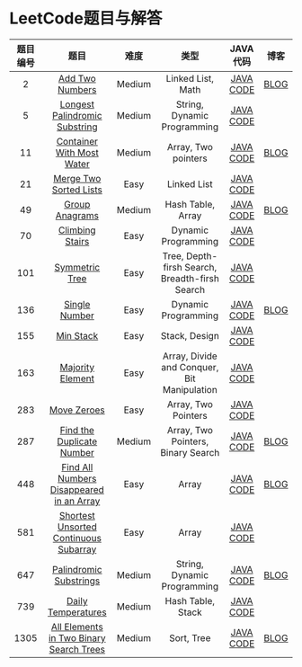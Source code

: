 # LeetCode题目与解答

|题目编号|题目|难度|类型|JAVA代码|博客|
|:--:|:--:|:--:|:--:|:--:|:--:|
|2|[Add Two Numbers](https://leetcode.com/problems/add-two-numbers/)|Medium| Linked List, Math|[JAVA CODE](https://github.com/Parallelline1996/Leetcode/blob/master/Problems/src/main/java/page1/N2_AddTwoNumbers.java)|[BLOG](https://blog.csdn.net/Applying/article/details/102790203)|
|5|[Longest Palindromic Substring](https://leetcode.com/problems/longest-palindromic-substring/)|Medium| String, Dynamic Programming|[JAVA CODE](https://github.com/Parallelline1996/Leetcode/blob/master/Problems/src/main/java/page1/N5_LongestPalindromicSubstring.java)||
|11|[Container With Most Water](https://leetcode.com/problems/container-with-most-water/)|Medium|Array, Two pointers|[JAVA CODE](https://github.com/Parallelline1996/Leetcode/blob/master/Problems/src/main/java/page1/N11_ContainerWithMostWater.java)|[BLOG](https://blog.csdn.net/Applying/article/details/103438904)||
|21|[Merge Two Sorted Lists](https://leetcode.com/problems/merge-two-sorted-lists/)|Easy|Linked List|[JAVA CODE](https://github.com/Parallelline1996/Leetcode/blob/master/Problems/src/main/java/page1/N21_MergeTwoSortedLists.java)||
|49|[Group Anagrams](https://leetcode.com/problems/group-anagrams/)|Medium| Hash Table, Array|[JAVA CODE](https://github.com/Parallelline1996/Leetcode/blob/master/Problems/src/main/java/page1/N49_GroupAnagrams.java)|[BLOG](https://blog.csdn.net/Applying/article/details/103441429)|
|70|[Climbing Stairs](https://leetcode.com/problems/climbing-stairs/)|Easy|Dynamic Programming|[JAVA CODE](https://github.com/Parallelline1996/Leetcode/blob/master/Problems/src/main/java/page1/N70_ClimbingStairs.java)||
|101|[Symmetric Tree](https://leetcode.com/problems/symmetric-tree/)|Easy|Tree, Depth-firsh Search, Breadth-firsh Search|[JAVA CODE](https://github.com/Parallelline1996/Leetcode/blob/master/Problems/src/main/java/page2/N101_SymmetricTree.java)||
|136|[Single Number](https://leetcode.com/problems/single-number/)|Easy|Dynamic Programming|[JAVA CODE](https://github.com/Parallelline1996/Leetcode/blob/master/Problems/src/main/java/page2/N136_SingleNumber.java)|[BLOG](https://blog.csdn.net/Applying/article/details/83154282)|
|155|[Min Stack](https://leetcode.com/problems/min-stack/)|Easy|Stack, Design|[JAVA CODE](https://github.com/Parallelline1996/Leetcode/blob/master/Problems/src/main/java/page2/N155_MinStack.java)||
|163|[Majority Element](https://leetcode.com/problems/majority-element/)|Easy|Array, Divide and Conquer, Bit Manipulation|[JAVA CODE](https://github.com/Parallelline1996/Leetcode/blob/master/Problems/src/main/java/page2/N169_MajorityElement.java)||
|283|[Move Zeroes](https://leetcode.com/problems/move-zeroes/)|Easy|Array, Two Pointers|[JAVA CODE](https://github.com/Parallelline1996/Leetcode/blob/master/Problems/src/main/java/page3/N283_MoveZeroes.java)||
|287|[Find the Duplicate Number](https://leetcode.com/problems/find-the-duplicate-number/)|Medium|Array, Two Pointers, Binary Search|[JAVA CODE](https://github.com/Parallelline1996/Leetcode/blob/master/Problems/src/main/java/page3/N287_FindTheDuplicateNumber.java)|[BLOG](https://blog.csdn.net/Applying/article/details/104012405)|
|448|[Find All Numbers Disappeared in an Array](https://leetcode.com/problems/find-all-numbers-disappeared-in-an-array/)|Easy|Array|[JAVA CODE](https://github.com/Parallelline1996/Leetcode/blob/master/Problems/src/main/java/page6/N581_ShortestUnsortedContinuousSubarray.java)|[BLOG](https://blog.csdn.net/Applying/article/details/103657467)|
|581|[Shortest Unsorted Continuous Subarray](https://leetcode.com/problems/shortest-unsorted-continuous-subarray/)|Easy|Array|[JAVA CODE](https://github.com/Parallelline1996/Leetcode/blob/master/Problems/src/main/java/page6/N581_ShortestUnsortedContinuousSubarray.java)||
|647|[Palindromic Substrings](https://leetcode.com/problems/palindromic-substrings/)|Medium| String, Dynamic Programming|[JAVA CODE](https://github.com/Parallelline1996/Leetcode/blob/master/Problems/src/main/java/page7/N647_PalindromicSubstrings.java)|[BLOG](https://blog.csdn.net/Applying/article/details/103607183)|
|739|[Daily Temperatures](https://leetcode.com/problems/daily-temperatures/)|Medium| Hash Table, Stack|[JAVA CODE](https://github.com/Parallelline1996/Leetcode/blob/master/Problems/src/main/java/page8/N739_DailyTemperatures.java)||
|1305|[All Elements in Two Binary Search Trees](https://leetcode.com/problems/all-elements-in-two-binary-search-trees/)|Medium|Sort, Tree|[JAVA CODE](https://github.com/Parallelline1996/Leetcode/blob/master/Problems/src/main/java/page14/N1305_AllElementsInTwoBinarySearchTrees.java)|[BLOG](https://blog.csdn.net/Applying/article/details/103754707)|
